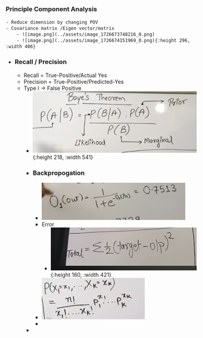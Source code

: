### Principle Component Analysis
	- Reduce dimension by changing POV
	- Covariance matrix /Eigen vector/matrix
		- ![image.png](../assets/image_1726673748216_0.png)
		- ![image.png](../assets/image_1726674151969_0.png){:height 296, :width 406}
- ### Recall / Precision
	- Recall = True-Positive/Actual Yes
	- Precision = True-Positive/Predicted-Yes
	- Type I -> False Positive
		- ![image.png](../assets/image_1726680767344_0.png){:height 218, :width 541}
		- ### Backpropogation
			- ![image.png](../assets/image_1726683989836_0.png)
			- Error
				- ![image.png](../assets/image_1726684298440_0.png){:height 160, :width 421}
			- ![image.png](../assets/image_1726685745496_0.png)
			-
		-